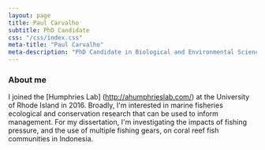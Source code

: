 ```yaml
---
layout: page
title: Paul Carvalho
subtitle: PhD Candidate
css: "/css/index.css"
meta-title: "Paul Carvalho"
meta-description: "PhD Candidate in Biological and Environmental Sciences at the University of Rhode Island"
---
```


### About me

I joined the [Humphries Lab] (http://ahumphrieslab.com/) at the University of Rhode Island in 2016. Broadly, I'm interested in marine fisheries ecological and conservation research that can be used to inform management. For my dissertation, I'm investigating the impacts of fishing pressure, and the use of multiple fishing gears, on coral reef fish communities in Indonesia.
